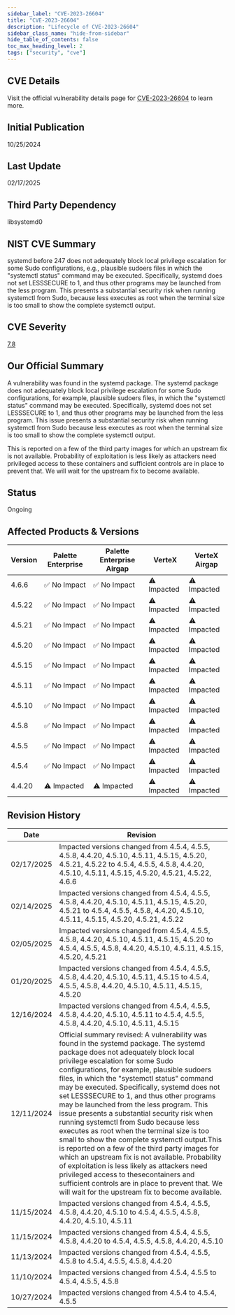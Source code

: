 ```yaml
---
sidebar_label: "CVE-2023-26604"
title: "CVE-2023-26604"
description: "Lifecycle of CVE-2023-26604"
sidebar_class_name: "hide-from-sidebar"
hide_table_of_contents: false
toc_max_heading_level: 2
tags: ["security", "cve"]
---
```


## CVE Details

Visit the official vulnerability details page for [CVE-2023-26604](https://nvd.nist.gov/vuln/detail/cve-2023-26604) to learn more.

## Initial Publication

10/25/2024

## Last Update

02/17/2025

## Third Party Dependency 

libsystemd0


## NIST CVE Summary

systemd before 247 does not adequately block local privilege escalation for some Sudo configurations, e.g., plausible sudoers files in which the "systemctl status" command may be executed. Specifically, systemd does not set LESSSECURE to 1, and thus other programs may be launched from the less program. This presents a substantial security risk when running systemctl from Sudo, because less executes as root when the terminal size is too small to show the complete systemctl output.

## CVE Severity

[7.8](https://nvd.nist.gov/vuln/detail/cve-2023-26604)

## Our Official Summary

A vulnerability was found in the systemd package. The systemd package does not adequately block local privilege escalation for some Sudo configurations, for example, plausible sudoers 
files, in which the "systemctl status" command may be executed. Specifically, systemd does not set LESSSECURE to 1, and thus other programs may be launched from the less program. This 
issue presents a substantial security risk when running systemctl from Sudo because less executes as root when the terminal size is too small to show the complete systemctl output.

This is reported on a few of the third party images for which an upstream fix is not available. Probability of exploitation is less likely as attackers need privileged access to these
containers and sufficient controls are in place to prevent that. We will wait for the upstream fix to become available.

## Status

Ongoing

## Affected Products & Versions

| Version | Palette Enterprise | Palette Enterprise Airgap | VerteX | VerteX Airgap |
| - | -------- | -------- | -------- | -------- |
| 4.6.6 | ✅ No Impact | ✅ No Impact | ⚠️ Impacted | ⚠️ Impacted |
| 4.5.22 | ✅ No Impact | ✅ No Impact | ⚠️ Impacted | ⚠️ Impacted |
| 4.5.21 | ✅ No Impact | ✅ No Impact | ⚠️ Impacted | ⚠️ Impacted |
| 4.5.20 | ✅ No Impact | ✅ No Impact | ⚠️ Impacted | ⚠️ Impacted |
| 4.5.15 | ✅ No Impact | ✅ No Impact | ⚠️ Impacted | ⚠️ Impacted |
| 4.5.11 | ✅ No Impact | ✅ No Impact | ⚠️ Impacted | ⚠️ Impacted |
| 4.5.10 | ✅ No Impact | ✅ No Impact | ⚠️ Impacted | ⚠️ Impacted |
| 4.5.8 | ✅ No Impact | ✅ No Impact | ⚠️ Impacted | ⚠️ Impacted |
| 4.5.5 | ✅ No Impact | ✅ No Impact | ⚠️ Impacted | ⚠️ Impacted |
| 4.5.4 | ✅ No Impact | ✅ No Impact | ⚠️ Impacted | ⚠️ Impacted |
| 4.4.20 | ⚠️ Impacted | ⚠️ Impacted | ⚠️ Impacted | ⚠️ Impacted |


## Revision History

| Date | Revision |
| --- | --- |
| 02/17/2025 | Impacted versions changed from 4.5.4, 4.5.5, 4.5.8, 4.4.20, 4.5.10, 4.5.11, 4.5.15, 4.5.20, 4.5.21, 4.5.22 to 4.5.4, 4.5.5, 4.5.8, 4.4.20, 4.5.10, 4.5.11, 4.5.15, 4.5.20, 4.5.21, 4.5.22, 4.6.6 |
| 02/14/2025 | Impacted versions changed from 4.5.4, 4.5.5, 4.5.8, 4.4.20, 4.5.10, 4.5.11, 4.5.15, 4.5.20, 4.5.21 to 4.5.4, 4.5.5, 4.5.8, 4.4.20, 4.5.10, 4.5.11, 4.5.15, 4.5.20, 4.5.21, 4.5.22 |
| 02/05/2025 | Impacted versions changed from 4.5.4, 4.5.5, 4.5.8, 4.4.20, 4.5.10, 4.5.11, 4.5.15, 4.5.20 to 4.5.4, 4.5.5, 4.5.8, 4.4.20, 4.5.10, 4.5.11, 4.5.15, 4.5.20, 4.5.21 |
| 01/20/2025 | Impacted versions changed from 4.5.4, 4.5.5, 4.5.8, 4.4.20, 4.5.10, 4.5.11, 4.5.15 to 4.5.4, 4.5.5, 4.5.8, 4.4.20, 4.5.10, 4.5.11, 4.5.15, 4.5.20 |
| 12/16/2024 | Impacted versions changed from 4.5.4, 4.5.5, 4.5.8, 4.4.20, 4.5.10, 4.5.11 to 4.5.4, 4.5.5, 4.5.8, 4.4.20, 4.5.10, 4.5.11, 4.5.15 |
| 12/11/2024 | Official summary revised: A vulnerability was found in the systemd package. The systemd package does not adequately block local privilege escalation for some Sudo configurations, for example, plausible sudoers files, in which the "systemctl status" command may be executed. Specifically, systemd does not set LESSSECURE to 1, and thus other programs may be launched from the less program. This issue presents a substantial security risk when running systemctl from Sudo because less executes as root when the terminal size is too small to show the complete systemctl output.This is reported on a few of the third party images for which an upstream fix is not available. Probability of exploitation is less likely as attackers need privileged access to thesecontainers and sufficient controls are in place to prevent that. We will wait for the upstream fix to become available. |
| 11/15/2024 | Impacted versions changed from 4.5.4, 4.5.5, 4.5.8, 4.4.20, 4.5.10 to 4.5.4, 4.5.5, 4.5.8, 4.4.20, 4.5.10, 4.5.11 |
| 11/15/2024 | Impacted versions changed from 4.5.4, 4.5.5, 4.5.8, 4.4.20 to 4.5.4, 4.5.5, 4.5.8, 4.4.20, 4.5.10 |
| 11/13/2024 | Impacted versions changed from 4.5.4, 4.5.5, 4.5.8 to 4.5.4, 4.5.5, 4.5.8, 4.4.20 |
| 11/10/2024 | Impacted versions changed from 4.5.4, 4.5.5 to 4.5.4, 4.5.5, 4.5.8 |
| 10/27/2024 | Impacted versions changed from 4.5.4 to 4.5.4, 4.5.5 |
